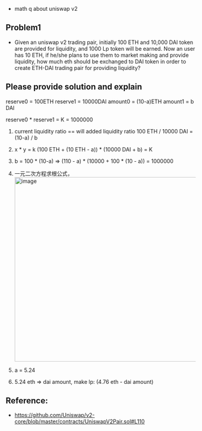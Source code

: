 - math q about uniswap v2

## Problem1

- Given an uniswap v2 trading pair, initially 100 ETH and 10,000 DAI token are provided for liquidity, and 1000 Lp token will be
  earned.
   Now an user has 10 ETH, if he/she plans to use them to market making and provide liquidity, how much eth should be exchanged to DAI token in order to create ETH-DAI trading pair for providing liquidity?

## Please provide solution and explain

reserve0 = 100ETH
reserve1 = 10000DAI
amount0 = (10-a)ETH
amount1 = b DAI

reserve0 * reserve1 = K = 1000000

1. current liquidity ratio == will added liquidity ratio
  100 ETH / 10000 DAI = (10-a) / b

2. x * y = k
  (100 ETH + (10 ETH - a)) * (10000 DAI + b) = K
  
3. b = 100 * (10-a) => (110 - a) * (10000 + 100 * (10 - a)) = 1000000

4. 一元二次方程求根公式，<img width="489" alt="image" src="https://github.com/rusher-R/Solidity-Interview/assets/13580181/4a6dc7c5-6d22-4517-9930-70bba0bdc10d">

5. a = 5.24

6. 5.24 eth => dai amount, make lp:  (4.76 eth - dai amount)





## Reference:

- https://github.com/Uniswap/v2-core/blob/master/contracts/UniswapV2Pair.sol#L110
